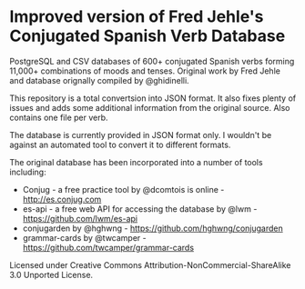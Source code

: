# Improved version of Fred Jehle's Conjugated Spanish Verb Database

PostgreSQL and CSV databases of 600+ conjugated Spanish verbs forming 11,000+ combinations of moods and tenses. Original work by Fred Jehle and database orignally compiled by @ghidinelli. 

This repository is a total convertsion into JSON format. It also fixes plenty of issues and adds some additional information from the original source. Also contains one file per verb.

The database is currently provided in JSON format only. I wouldn't be against an automated tool to convert it to different formats.

The original database has been incorporated into a number of tools including:

 * Conjug - a free practice tool by @dcomtois is online - http://es.conjug.com
 * es-api - a free web API for accessing the database by @lwm - https://github.com/lwm/es-api
 * conjugarden by @hghwng - https://github.com/hghwng/conjugarden
 * grammar-cards by @twcamper - https://github.com/twcamper/grammar-cards

Licensed under Creative Commons Attribution-NonCommercial-ShareAlike 3.0 Unported License.
